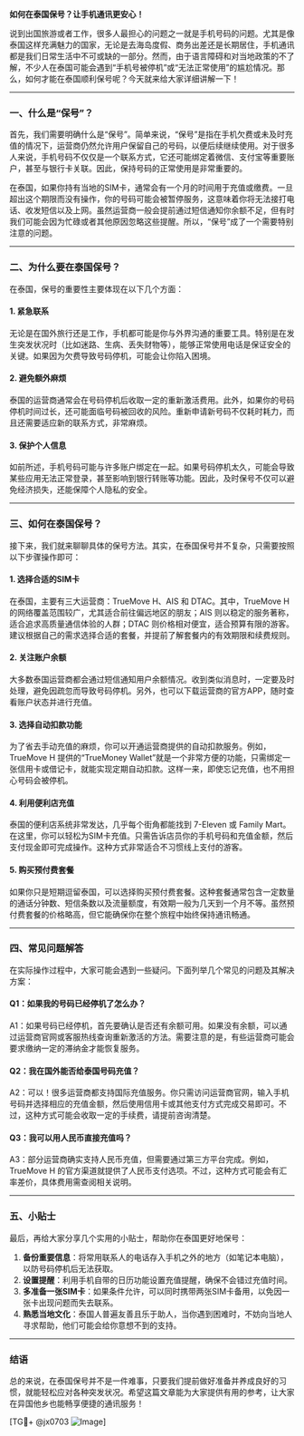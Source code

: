 **如何在泰国保号？让手机通讯更安心！**

说到出国旅游或者工作，很多人最担心的问题之一就是手机号码的问题。尤其是像泰国这样充满魅力的国家，无论是去海岛度假、商务出差还是长期居住，手机通讯都是我们日常生活中不可或缺的一部分。然而，由于语言障碍和对当地政策的不了解，不少人在泰国可能会遇到“手机号被停机”或“无法正常使用”的尴尬情况。那么，如何才能在泰国顺利保号呢？今天就来给大家详细讲解一下！

---

### **一、什么是“保号”？**
首先，我们需要明确什么是“保号”。简单来说，“保号”是指在手机欠费或未及时充值的情况下，运营商仍然允许用户保留自己的号码，以便后续继续使用。对于很多人来说，手机号码不仅仅是一个联系方式，它还可能绑定着微信、支付宝等重要账户，甚至与银行卡关联。因此，保持号码的正常使用是非常重要的。

在泰国，如果你持有当地的SIM卡，通常会有一个月的时间用于充值或缴费。一旦超出这个期限而没有操作，你的号码可能会被暂停服务，这意味着你将无法接打电话、收发短信以及上网。虽然运营商一般会提前通过短信通知你余额不足，但有时我们可能会因为忙碌或者其他原因忽略这些提醒。所以，“保号”成了一个需要特别注意的问题。

---

### **二、为什么要在泰国保号？**
在泰国，保号的重要性主要体现在以下几个方面：

#### 1. **紧急联系**
无论是在国外旅行还是工作，手机都可能是你与外界沟通的重要工具。特别是在发生突发状况时（比如迷路、生病、丢失财物等），能够正常使用电话是保证安全的关键。如果因为欠费导致号码停机，可能会让你陷入困境。

#### 2. **避免额外麻烦**
泰国的运营商通常会在号码停机后收取一定的重新激活费用。此外，如果你的号码停机时间过长，还可能面临号码被回收的风险。重新申请新号码不仅耗时耗力，而且还需要适应新的联系方式，非常麻烦。

#### 3. **保护个人信息**
如前所述，手机号码可能与许多账户绑定在一起。如果号码停机太久，可能会导致某些应用无法正常登录，甚至影响到银行转账等功能。因此，及时保号不仅可以避免经济损失，还能保障个人隐私的安全。

---

### **三、如何在泰国保号？**
接下来，我们就来聊聊具体的保号方法。其实，在泰国保号并不复杂，只需要按照以下步骤操作即可：

#### 1. **选择合适的SIM卡**
在泰国，主要有三大运营商：TrueMove H、AIS 和 DTAC。其中，TrueMove H 的网络覆盖范围较广，尤其适合前往偏远地区的朋友；AIS 则以稳定的服务著称，适合追求高质量通信体验的人群；DTAC 则价格相对便宜，适合预算有限的游客。建议根据自己的需求选择合适的套餐，并提前了解套餐内的有效期限和续费规则。

#### 2. **关注账户余额**
大多数泰国运营商都会通过短信通知用户余额情况。收到类似消息时，一定要及时处理，避免因疏忽而导致号码停机。另外，也可以下载运营商的官方APP，随时查看账户状态并进行充值。

#### 3. **选择自动扣款功能**
为了省去手动充值的麻烦，你可以开通运营商提供的自动扣款服务。例如，TrueMove H 提供的“TrueMoney Wallet”就是一个非常方便的功能，只需绑定一张信用卡或借记卡，就能实现定期自动扣款。这样一来，即使忘记充值，也不用担心号码会被停机。

#### 4. **利用便利店充值**
泰国的便利店系统非常发达，几乎每个街角都能找到 7-Eleven 或 Family Mart。在这里，你可以轻松为SIM卡充值。只需告诉店员你的手机号码和充值金额，然后支付现金即可完成操作。这种方式非常适合不习惯线上支付的游客。

#### 5. **购买预付费套餐**
如果你只是短期逗留泰国，可以选择购买预付费套餐。这种套餐通常包含一定数量的通话分钟数、短信条数以及流量额度，有效期一般为几天到一个月不等。虽然预付费套餐的价格略高，但它能确保你在整个旅程中始终保持通讯畅通。

---

### **四、常见问题解答**
在实际操作过程中，大家可能会遇到一些疑问。下面列举几个常见的问题及其解决方案：

#### Q1：如果我的号码已经停机了怎么办？
A1：如果号码已经停机，首先要确认是否还有余额可用。如果没有余额，可以通过运营商官网或客服热线查询重新激活的方法。需要注意的是，有些运营商可能会要求缴纳一定的滞纳金才能恢复服务。

#### Q2：我在国外能否给泰国号码充值？
A2：可以！很多运营商都支持国际充值服务。你只需访问运营商官网，输入手机号码并选择相应的充值金额，然后使用信用卡或其他支付方式完成交易即可。不过，这种方式可能会收取一定的手续费，请提前咨询清楚。

#### Q3：我可以用人民币直接充值吗？
A3：部分运营商确实支持人民币充值，但需要通过第三方平台完成。例如，TrueMove H 的官方渠道就提供了人民币支付选项。不过，这种方式可能会有汇率差价，具体费用需查阅相关说明。

---

### **五、小贴士**
最后，再给大家分享几个实用的小贴士，帮助你在泰国更好地保号：

1. **备份重要信息**：将常用联系人的电话存入手机之外的地方（如笔记本电脑），以防号码停机后无法获取。
2. **设置提醒**：利用手机自带的日历功能设置充值提醒，确保不会错过充值时间。
3. **多准备一张SIM卡**：如果条件允许，可以同时携带两张SIM卡备用，以免因一张卡出现问题而失去联系。
4. **熟悉当地文化**：泰国人普遍友善且乐于助人，当你遇到困难时，不妨向当地人寻求帮助，他们可能会给你意想不到的支持。

---

### **结语**
总的来说，在泰国保号并不是一件难事，只要我们提前做好准备并养成良好的习惯，就能轻松应对各种突发状况。希望这篇文章能为大家提供有用的参考，让大家在异国他乡也能畅享便捷的通讯服务！

[TG💪+ @jx0703 ![Image](https://github.com/user-attachments/assets/dbca1d08-cadb-493c-b0ec-ad6f7a83f270)]
